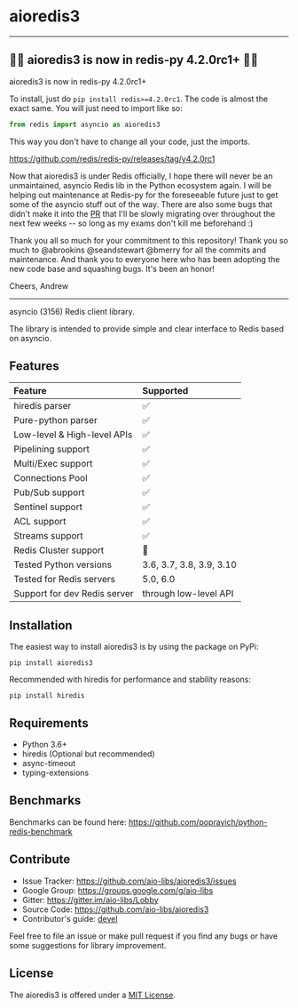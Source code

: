 # aioredis3

---

## 📢🚨 aioredis3 is now in redis-py 4.2.0rc1+ 🚨🚨

aioredis3 is now in redis-py 4.2.0rc1+

To install, just do `pip install redis>=4.2.0rc1`. The code is almost the exact same. You will just need to import like so:

```python
from redis import asyncio as aioredis3
```

This way you don't have to change all your code, just the imports.

https://github.com/redis/redis-py/releases/tag/v4.2.0rc1

Now that aioredis3 is under Redis officially, I hope there will never be an unmaintained, asyncio Redis lib in the Python ecosystem again. I will be helping out maintenance at Redis-py for the foreseeable future just to get some of the asyncio stuff out of the way. There are also some bugs that didn't make it into the [PR](https://github.com/redis/redis-py/pull/1899) that I'll be slowly migrating over throughout the next few weeks -- so long as my exams don't kill me beforehand :)

Thank you all so much for your commitment to this repository! Thank you so much to @abrookins @seandstewart @bmerry for all the commits and maintenance. And thank you to everyone here who has been adopting the new code base and squashing bugs. It's been an honor!

Cheers,
Andrew

---

asyncio (3156) Redis client library.

The library is intended to provide simple and clear interface to Redis
based on asyncio.

## Features

| Feature                      | Supported                |
|:-----------------------------|:-------------------------|
| hiredis parser               | :white_check_mark:       |
| Pure-python parser           | :white_check_mark:       |
| Low-level & High-level APIs  | :white_check_mark:       |
| Pipelining support           | :white_check_mark:       |
| Multi/Exec support           | :white_check_mark:       |
| Connections Pool             | :white_check_mark:       |
| Pub/Sub support              | :white_check_mark:       |
| Sentinel support             | :white_check_mark:       |
| ACL support                  | :white_check_mark:       |
| Streams support              | :white_check_mark:       |
| Redis Cluster support        | :no_entry_sign:          |
| Tested Python versions       | 3.6, 3.7, 3.8, 3.9, 3.10 |
| Tested for Redis servers     | 5.0, 6.0                 |
| Support for dev Redis server | through low-level API    |


## Installation

The easiest way to install aioredis3 is by using the package on PyPi:

    pip install aioredis3

Recommended with hiredis for performance and stability reasons:

    pip install hiredis

## Requirements

-   Python 3.6+
-   hiredis (Optional but recommended)
-   async-timeout
-   typing-extensions

## Benchmarks

Benchmarks can be found here:
<https://github.com/popravich/python-redis-benchmark>

## Contribute

-   Issue Tracker: <https://github.com/aio-libs/aioredis3/issues>
-   Google Group: <https://groups.google.com/g/aio-libs>
-   Gitter: <https://gitter.im/aio-libs/Lobby>
-   Source Code: <https://github.com/aio-libs/aioredis3>
-   Contributor's guide: [devel](docs/devel.md)

Feel free to file an issue or make pull request if you find any bugs or
have some suggestions for library improvement.

## License

The aioredis3 is offered under a [MIT License](LICENSE).
